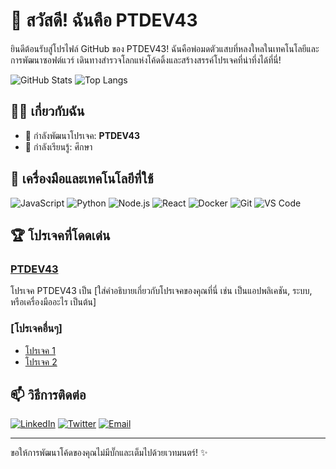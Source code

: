 # 👋 สวัสดี! ฉันคือ PTDEV43

ยินดีต้อนรับสู่โปรไฟล์ GitHub ของ PTDEV43! ฉันคือพ่อมดตัวแสบที่หลงใหลในเทคโนโลยีและการพัฒนาซอฟต์แวร์ เดินทางสำรวจโลกแห่งโค้ดดิ้งและสร้างสรรค์โปรเจคที่น่าทึ่งได้ที่นี่!

![GitHub Stats](https://github-readme-stats.vercel.app/api?username=yourusername&show_icons=true&theme=radical)
![Top Langs](https://github-readme-stats.vercel.app/api/top-langs/?username=yourusername&layout=compact&theme=radical)

## 🧙‍♂️ เกี่ยวกับฉัน

- 🔭 กำลังพัฒนาโปรเจค: **PTDEV43**
- 🌱 กำลังเรียนรู้: ศึกษา



## 🔧 เครื่องมือและเทคโนโลยีที่ใช้

![JavaScript](https://img.shields.io/badge/-JavaScript-333333?style=flat&logo=javascript)
![Python](https://img.shields.io/badge/-Python-333333?style=flat&logo=python)
![Node.js](https://img.shields.io/badge/-Node.js-333333?style=flat&logo=node.js)
![React](https://img.shields.io/badge/-React-333333?style=flat&logo=react)
![Docker](https://img.shields.io/badge/-Docker-333333?style=flat&logo=docker)
![Git](https://img.shields.io/badge/-Git-333333?style=flat&logo=git)
![VS Code](https://img.shields.io/badge/-VS%20Code-333333?style=flat&logo=visual-studio-code)

## 🏆 โปรเจคที่โดดเด่น

### [PTDEV43](https://github.com/yourusername/PTDEV43)
โปรเจค PTDEV43 เป็น [ใส่คำอธิบายเกี่ยวกับโปรเจคของคุณที่นี่ เช่น เป็นแอปพลิเคชัน, ระบบ, หรือเครื่องมืออะไร เป็นต้น]

### [โปรเจคอื่นๆ]
- [โปรเจค 1](https://github.com/yourusername/project1)
- [โปรเจค 2](https://github.com/yourusername/project2)

## 📫 วิธีการติดต่อ

[![LinkedIn](https://img.shields.io/badge/-LinkedIn-333333?style=flat&logo=linkedin)](https://www.linkedin.com/in/yourusername)
[![Twitter](https://img.shields.io/badge/-Twitter-333333?style=flat&logo=twitter)](https://twitter.com/yourusername)
[![Email](https://img.shields.io/badge/-Email-333333?style=flat&logo=gmail)](mailto:yourname@example.com)

---

ขอให้การพัฒนาโค้ดของคุณไม่มีบั๊กและเต็มไปด้วยเวทมนตร์! ✨
